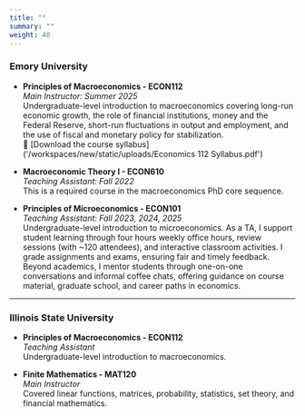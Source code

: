 ```yaml
---
title: ""
summary: ""
weight: 40
---
```


### Emory University

- **Principles of Macroeconomics - ECON112**  
  *Main Instructor: Summer 2025*  
  Undergraduate-level introduction to macroeconomics covering long-run economic growth, the role of financial institutions, money and the Federal Reserve, short-run fluctuations in output and employment, and the use of fiscal and monetary policy for stabilization.  
  📄 [Download the course syllabus]('/workspaces/new/static/uploads/Economics 112 Syllabus.pdf')

- **Macroeconomic Theory I - ECON610**  
  *Teaching Assistant: Fall 2022*  
  This is a required course in the macroeconomics PhD core sequence.

- **Principles of Microeconomics - ECON101**  
  *Teaching Assistant: Fall 2023, 2024, 2025*  
   Undergraduate-level introduction to microeconomics. As a TA, I support student learning through four hours weekly office hours, review sessions (with ~120 attendees), and interactive classroom activities. I grade assignments and exams, ensuring fair and timely feedback. Beyond academics, I mentor students through one-on-one conversations and informal coffee chats, offering guidance on course material, graduate school, and career paths in economics.

---

### Illinois State University

- **Principles of Macroeconomics - ECON112**  
  *Teaching Assistant*  
  Undergraduate-level introduction to macroeconomics.

- **Finite Mathematics - MAT120**  
  *Main Instructor*  
  Covered linear functions, matrices, probability, statistics, set theory, and financial mathematics.
